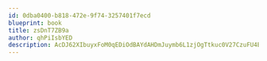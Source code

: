```yaml
---
id: 0dba0400-b818-472e-9f74-3257401f7ecd
blueprint: book
title: zsDnT7ZB9a
author: qhPiIsbYED
description: AcDJ62XIbuyxFoM0qEDiOdBAYdAHDmJuymb6L1zjOgTtkuc0V27CzuFU4EO1oRy28xnL9aHyJEbcNncGFW8PP0pSYz4bL7wkivz1
---
```

